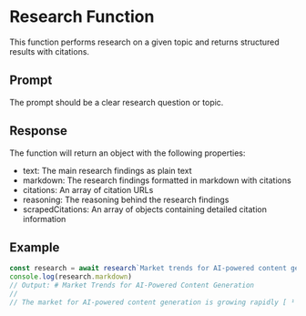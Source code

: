 # Research Function

This function performs research on a given topic and returns structured results with citations.

## Prompt

The prompt should be a clear research question or topic.

## Response

The function will return an object with the following properties:
- text: The main research findings as plain text
- markdown: The research findings formatted in markdown with citations
- citations: An array of citation URLs
- reasoning: The reasoning behind the research findings
- scrapedCitations: An array of objects containing detailed citation information

## Example

```typescript
const research = await research`Market trends for AI-powered content generation`
console.log(research.markdown)
// Output: # Market Trends for AI-Powered Content Generation
// 
// The market for AI-powered content generation is growing rapidly [ ¹ ](#1)...
```
